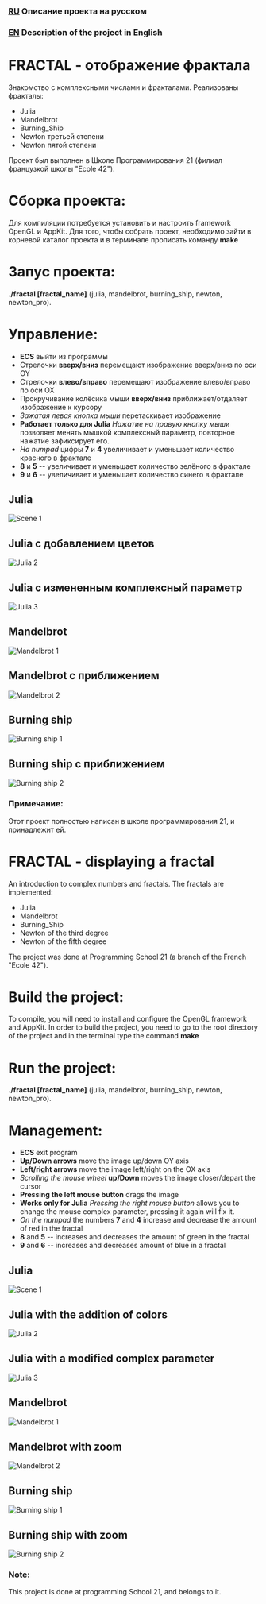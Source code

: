 ### [RU][1] Описание проекта на русском
[1]: https://github.com/udraugr/fractal/new/master?readme=1#fractal---%D0%BE%D1%82%D0%BE%D0%B1%D1%80%D0%B0%D0%B6%D0%B5%D0%BD%D0%B8%D0%B5-%D1%84%D1%80%D0%B0%D0%BA%D1%82%D0%B0%D0%BB%D0%B0 "RU"
### [EN][2] Description of the project in English
[2]: https://github.com/udraugr/fractal/new/master?readme=1#fractal---displaying-a-fractal "EN"

# FRACTAL - отображение фрактала
Знакомство с комплексными числами и фракталами.
Реализованы фракталы:
* Julia
* Mandelbrot
* Burning_Ship
* Newton третьей степени
* Newton пятой степени

Проект был выполнен в Школе Программирования 21 (филиал французкой школы "Ecole 42").

# Сборка проекта:
Для компиляции потребуется установить и настроить framework OpenGL и AppKit. 
Для того, чтобы собрать проект, необходимо зайти в корневой каталог проекта и в терминале прописать команду **make**

# Запус проекта:
**./fractal [fractal_name]** (julia, mandelbrot, burning_ship, newton, newton_pro).

# Управление:
* **ECS** выйти из программы
* Стрелочки **вверх/вниз** перемещают изображение вверх/вниз по оси OY
* Стрелочки **влево/вправо** перемещают изображение влево/вправо по оси OX
* Прокручивание колёсика мыши **вверх/вниз** приближает/отдаляет изображение к курсору
* *Зажатая левая кнопка мыши* перетаскивает изображение
* **Работает только для Julia** *Нажатие на правую кнопку мыши* позволяет менять мышкой комплексный параметр, повторное нажатие зафиксирует его.
* *На numpad* цифры **7** и **4** увеличивает и уменьшает количество красного в фрактале
* **8** и **5** -- увеличивает и уменьшает количество зелёного в фрактале
* **9** и **6** -- увеличивает и уменьшает количество синего в фрактале

## Julia
![Scene 1](https://github.com/udraugr/fractal/raw/master/./pictures/Julia.png)

## Julia с добавлением цветов
![Julia 2](https://github.com/udraugr/fractal/raw/master/./pictures/Julia%20colors.png)

## Julia с измененным комплексный параметр
![Julia 3](https://github.com/udraugr/fractal/raw/master/./pictures/julia%20change%20C%202.png)

## Mandelbrot
![Mandelbrot 1](https://github.com/udraugr/fractal/raw/master/./pictures/mandelbrot.png)

## Mandelbrot с приближением
![Mandelbrot 2](https://github.com/udraugr/fractal/raw/master/./pictures/mandelbrot%20tiny%20zoom.png)

## Burning ship
![Burning ship 1](https://github.com/udraugr/fractal/raw/master/./pictures/burning%20ship.png)

## Burning ship с приближением
![Burning ship 2](https://github.com/udraugr/fractal/raw/master/./pictures/burning%20ship%20zoom%20small.png)

### Примечание:
Этот проект полностью написан в школе программирования 21, и принадлежит ей.

# FRACTAL - displaying a fractal
An introduction to complex numbers and fractals.
The fractals are implemented:
* Julia
* Mandelbrot
* Burning_Ship
* Newton of the third degree
* Newton of the fifth degree

The project was done at Programming School 21 (a branch of the French "Ecole 42").

# Build the project:
To compile, you will need to install and configure the OpenGL framework and AppKit.
In order to build the project, you need to go to the root directory of the project and in the terminal type the command **make**

# Run the project:
**./fractal [fractal_name]** (julia, mandelbrot, burning_ship, newton, newton_pro).

# Management:
* **ECS** exit program
* **Up/Down arrows** move the image up/down OY axis
* **Left/right arrows** move the image left/right on the OX axis
* *Scrolling the mouse wheel* **up/Down** moves the image closer/depart the cursor
* **Pressing the left mouse button** drags the image
* **Works only for Julia** *Pressing the right mouse button* allows you to change the mouse complex parameter, pressing it again will fix it.
* *On the numpad* the numbers **7** and **4** increase and decrease the amount of red in the fractal
* **8** and **5** -- increases and decreases the amount of green in the fractal
* **9** and **6** -- increases and decreases amount of blue in a fractal

## Julia
![Scene 1](https://github.com/udraugr/fractal/raw/master/./pictures/Julia.png)

## Julia with the addition of colors
![Julia 2](https://github.com/udraugr/fractal/raw/master/./pictures/Julia%20colors.png)

## Julia with a modified complex parameter
![Julia 3](https://github.com/udraugr/fractal/raw/master/./pictures/julia%20change%20C%202.png)

## Mandelbrot
![Mandelbrot 1](https://github.com/udraugr/fractal/raw/master/./pictures/mandelbrot.png)

## Mandelbrot with zoom
![Mandelbrot 2](https://github.com/udraugr/fractal/raw/master/./pictures/mandelbrot%20tiny%20zoom.png)

## Burning ship
![Burning ship 1](https://github.com/udraugr/fractal/raw/master/./pictures/burning%20ship.png)

## Burning ship with zoom
![Burning ship 2](https://github.com/udraugr/fractal/raw/master/./pictures/burning%20ship%20zoom%20small.png)

### Note:
This project is done at programming School 21, and belongs to it.

